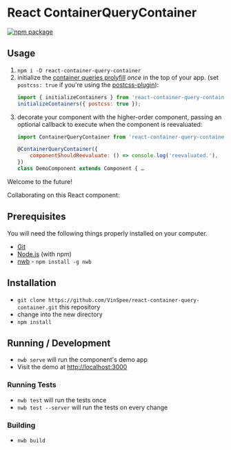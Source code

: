# React ContainerQueryContainer

[![npm package][npm-badge]][npm]


## Usage

1. `npm i -D react-container-query-container`
2. initialize the [container queries
	 prolyfill](https://github.com/ausi/cq-prolyfill) *once* in the top of your app. (set `postcss: true` if you're using the [postcss-plugin](https://github.com/ausi/cq-prolyfill/blob/master/docs/postcss.md)):
	```js
	import { initializeContainers } from 'react-container-query-container';
	initializeContainers({ postcss: true });
	```
3. decorate your component with the higher-order component, passing an optional
	 callback to execute when the component is reevaluated:
	```js
	import ContainerQueryContainer from 'react-container-query-container';

	@ContainerQueryContainer({
		componentShouldReevaluate: () => console.log('reevaluated.'),
	})
	class DemoComponent extends Component { …
	```

Welcome to the future!




Collaborating on this React component:

## Prerequisites

You will need the following things properly installed on your computer.

* [Git](http://git-scm.com/)
* [Node.js](http://nodejs.org/) (with npm)
* [nwb](https://github.com/insin/nwb/) - `npm install -g nwb`

## Installation

* `git clone https://github.com/VinSpee/react-container-query-container.git` this repository
* change into the new directory
* `npm install`

## Running / Development

* `nwb serve` will run the component's demo app
* Visit the demo at [http://localhost:3000](http://localhost:3000)

### Running Tests

* `nwb test` will run the tests once
* `nwb test --server` will run the tests on every change

### Building

* `nwb build`

[npm-badge]: https://img.shields.io/npm/v/react-container-query-container.svg?style=flat-square
[npm]: https://www.npmjs.org/package/react-container-query-containe


